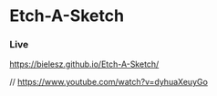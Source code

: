 # Etch-A-Sketch

### Live
https://bielesz.github.io/Etch-A-Sketch/

// https://www.youtube.com/watch?v=dyhuaXeuyGo
